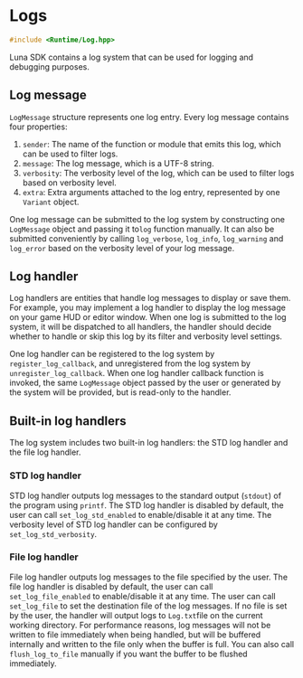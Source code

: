 # Logs

```c++
#include <Runtime/Log.hpp>
```

Luna SDK contains a log system that can be used for logging and debugging purposes.

## Log message

`LogMessage` structure represents one log entry. Every log message contains four properties:

1. `sender`: The name of the function or module that emits this log, which can be used to filter logs.
2. `message`: The log message, which is a UTF-8 string.
3. `verbosity`: The verbosity level of the log, which can be used to filter logs based on verbosity level.
4. `extra`: Extra arguments attached to the log entry, represented by one `Variant` object.

One log message can be submitted to the log system by constructing one `LogMessage` object and passing it to`log` function manually. It can also be submitted conveniently by calling `log_verbose`, `log_info`, `log_warning` and `log_error` based on the verbosity level of your log message.

## Log handler

Log handlers are entities that handle log messages to display or save them. For example, you may implement a log handler to display the log message on your game HUD or editor window. When one log is submitted to the log system, it will be dispatched to all handlers, the handler should decide whether to handle or skip this log by its filter and verbosity level settings.

One log handler can be registered to the log system by `register_log_callback`, and unregistered from the log system by `unregister_log_callback`. When one log handler callback function is invoked, the same `LogMessage` object passed by the user or generated by the system will be provided, but is read-only to the handler.

## Built-in log handlers

The log system includes two built-in log handlers: the STD log handler and the file log handler.

### STD log handler

STD log handler outputs log messages to the standard output (`stdout`) of the program using `printf`. The STD log handler is disabled by default, the user can call `set_log_std_enabled` to enable/disable it at any time. The verbosity level of STD log handler can be configured by `set_log_std_verbosity`.

### File log handler

File log handler outputs log messages to the file specified by the user. The file log handler is disabled by default, the user can call `set_log_file_enabled` to enable/disable it at any time. The user can call `set_log_file` to set the destination file of the log messages. If no file is set by the user, the handler will output logs to `Log.txt`file on the current working directory. For performance reasons, log messages will not be written to file immediately when being handled, but will be buffered internally and written to the file only when the buffer is full. You can also call `flush_log_to_file` manually if you want the buffer to be flushed immediately.